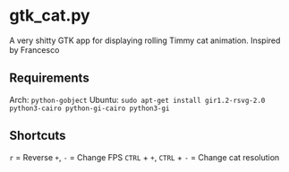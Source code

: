 # gtk_cat.py

A very shitty GTK app for displaying rolling Timmy cat animation.
Inspired by Francesco

## Requirements

Arch: `python-gobject`
Ubuntu: `sudo apt-get install gir1.2-rsvg-2.0 python3-cairo python-gi-cairo python3-gi`

## Shortcuts

`r` = Reverse
`+`, `-` = Change FPS
`CTRL` + `+`, `CTRL` + `-` = Change cat resolution

